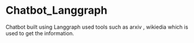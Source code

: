 # Chatbot_Langgraph

Chatbot built using Langgraph
used tools such as arxiv , wikiedia which is  used to get the information.

